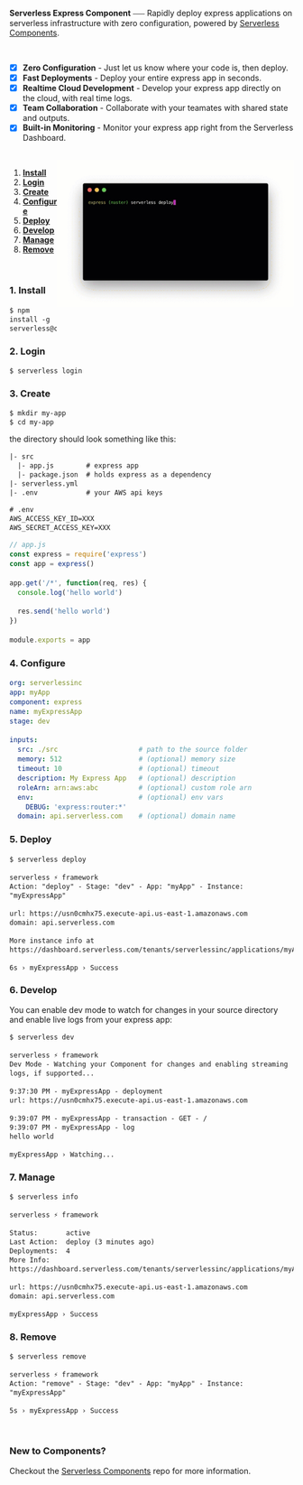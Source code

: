
**Serverless Express Component** ⎯⎯⎯ Rapidly deploy express applications on serverless infrastructure with zero configuration, powered by [Serverless Components](https://github.com/serverless/components/tree/cloud).

<br/>

- [x] **Zero Configuration** - Just let us know where your code is, then deploy.
- [x] **Fast Deployments** - Deploy your entire express app in seconds.
- [x] **Realtime Cloud Development** - Develop your express app directly on the cloud, with real time logs.
- [x] **Team Collaboration** - Collaborate with your teamates with shared state and outputs.
- [x] **Built-in Monitoring** - Monitor your express app right from the Serverless Dashboard.

<br/>

<img src="/assets/express2.gif" height="260" align="right">

1. [**Install**](#1-install)
2. [**Login**](#2-login)
3. [**Create**](#3-create)
4. [**Configure**](#4-configure)
5. [**Deploy**](#5-deploy)
6. [**Develop**](#6-develop)
7. [**Manage**](#7-manage)
8. [**Remove**](#8-remove)

&nbsp;

### 1. Install

```shell
$ npm install -g serverless@components
```


### 2. Login

```
$ serverless login
```

### 3. Create

```
$ mkdir my-app
$ cd my-app
```

the directory should look something like this:

```
|- src
  |- app.js        # express app
  |- package.json  # holds express as a dependency
|- serverless.yml  
|- .env            # your AWS api keys

```

```
# .env
AWS_ACCESS_KEY_ID=XXX
AWS_SECRET_ACCESS_KEY=XXX
```

```js
// app.js
const express = require('express')
const app = express()

app.get('/*', function(req, res) {
  console.log('hello world')

  res.send('hello world')
})

module.exports = app
```

### 4. Configure

```yml
org: serverlessinc
app: myApp
component: express
name: myExpressApp
stage: dev

inputs:
  src: ./src                    # path to the source folder
  memory: 512                   # (optional) memory size
  timeout: 10                   # (optional) timeout
  description: My Express App   # (optional) description
  roleArn: arn:aws:abc          # (optional) custom role arn
  env:                          # (optional) env vars
    DEBUG: 'express:router:*'
  domain: api.serverless.com    # (optional) domain name

```

### 5. Deploy

```
$ serverless deploy

serverless ⚡ framework
Action: "deploy" - Stage: "dev" - App: "myApp" - Instance: "myExpressApp"

url: https://usn0cmhx75.execute-api.us-east-1.amazonaws.com
domain: api.serverless.com

More instance info at https://dashboard.serverless.com/tenants/serverlessinc/applications/myApp/component/myExpressApp/stage/dev/overview

6s › myExpressApp › Success
```

### 6. Develop
You can enable dev mode to watch for changes in your source directory and enable live logs from your express app:

```
$ serverless dev

serverless ⚡ framework
Dev Mode - Watching your Component for changes and enabling streaming logs, if supported...

9:37:30 PM - myExpressApp - deployment
url: https://usn0cmhx75.execute-api.us-east-1.amazonaws.com

9:39:07 PM - myExpressApp - transaction - GET - /
9:39:07 PM - myExpressApp - log
hello world

myExpressApp › Watching...
```

### 7. Manage

```
$ serverless info

serverless ⚡ framework

Status:       active
Last Action:  deploy (3 minutes ago)
Deployments:  4
More Info:    https://dashboard.serverless.com/tenants/serverlessinc/applications/myApp/component/myExpressApp/stage/dev/overview

url: https://usn0cmhx75.execute-api.us-east-1.amazonaws.com
domain: api.serverless.com

myExpressApp › Success
```

### 8. Remove

```
$ serverless remove

serverless ⚡ framework
Action: "remove" - Stage: "dev" - App: "myApp" - Instance: "myExpressApp"

5s › myExpressApp › Success
```

&nbsp;

### New to Components?

Checkout the [Serverless Components](https://github.com/serverless/components) repo for more information.
